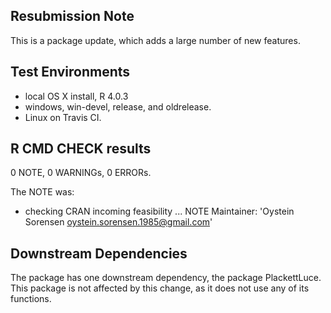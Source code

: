 ## Resubmission Note
This is a package update, which adds a large number of new features.

## Test Environments
* local OS X install, R 4.0.3
* windows, win-devel, release, and oldrelease.
* Linux on Travis CI.

## R CMD CHECK results

0 NOTE, 0 WARNINGs, 0 ERRORs.

The NOTE was:

* checking CRAN incoming feasibility ... NOTE
Maintainer: 'Oystein Sorensen <oystein.sorensen.1985@gmail.com>'

## Downstream Dependencies
The package has one downstream dependency, the package PlackettLuce. This package is not affected by this change, as it does not use any of its functions.
